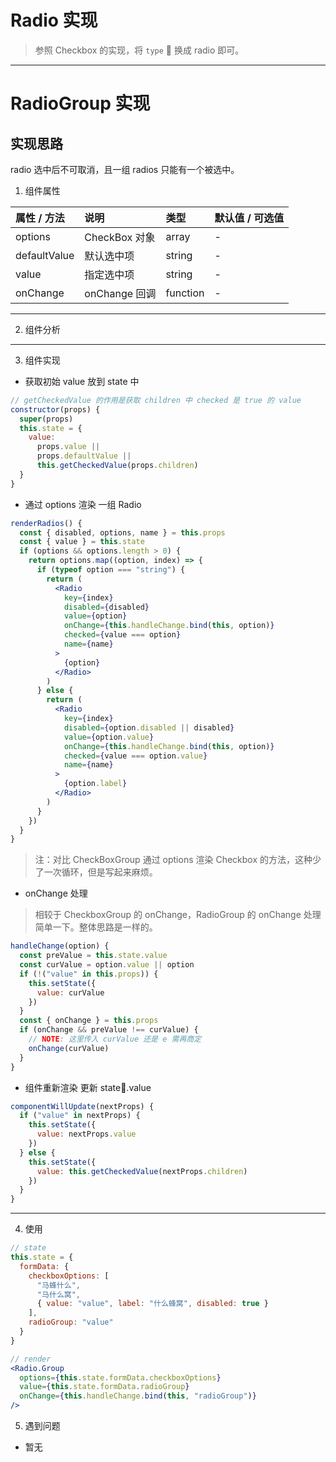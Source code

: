 # Radio 实现

> 参照 Checkbox 的实现，将 `type`  换成 radio 即可。

---

# RadioGroup 实现

## 实现思路

radio 选中后不可取消，且一组 radios 只能有一个被选中。

1.  组件属性

| 属性 / 方法  | 说明          | 类型     | 默认值 / 可选值 |
| :----------- | :------------ | :------- | :-------------- |
| options      | CheckBox 对象 | array    | -               |
| defaultValue | 默认选中项    | string   | -               |
| value        | 指定选中项    | string   | -               |
| onChange     | onChange 回调 | function | -               |

---

2.  组件分析

---

3.  组件实现

* 获取初始 value 放到 state 中

```jsx
// getCheckedValue 的作用是获取 children 中 checked 是 true 的 value
constructor(props) {
  super(props)
  this.state = {
    value:
      props.value ||
      props.defaultValue ||
      this.getCheckedValue(props.children)
  }
}
```

* 通过 options 渲染 一组 Radio

```jsx
renderRadios() {
  const { disabled, options, name } = this.props
  const { value } = this.state
  if (options && options.length > 0) {
    return options.map((option, index) => {
      if (typeof option === "string") {
        return (
          <Radio
            key={index}
            disabled={disabled}
            value={option}
            onChange={this.handleChange.bind(this, option)}
            checked={value === option}
            name={name}
          >
            {option}
          </Radio>
        )
      } else {
        return (
          <Radio
            key={index}
            disabled={option.disabled || disabled}
            value={option.value}
            onChange={this.handleChange.bind(this, option)}
            checked={value === option.value}
            name={name}
          >
            {option.label}
          </Radio>
        )
      }
    })
  }
}
```

> 注：对比 CheckBoxGroup 通过 options 渲染 Checkbox 的方法，这种少了一次循环，但是写起来麻烦。

* onChange 处理

> 相较于 CheckboxGroup 的 onChange，RadioGroup 的 onChange 处理简单一下。整体思路是一样的。

```jsx
handleChange(option) {
  const preValue = this.state.value
  const curValue = option.value || option
  if (!("value" in this.props)) {
    this.setState({
      value: curValue
    })
  }
  const { onChange } = this.props
  if (onChange && preValue !== curValue) {
    // NOTE: 这里传入 curValue 还是 e 需再商定
    onChange(curValue)
  }
}
```

* 组件重新渲染 更新 state.value

```jsx
componentWillUpdate(nextProps) {
  if ("value" in nextProps) {
    this.setState({
      value: nextProps.value
    })
  } else {
    this.setState({
      value: this.getCheckedValue(nextProps.children)
    })
  }
}
```

---

4.  使用

```jsx
// state
this.state = {
  formData: {
    checkboxOptions: [
      "马蜂什么",
      "马什么窝",
      { value: "value", label: "什么蜂窝", disabled: true }
    ],
    radioGroup: "value"
  }
}

// render
<Radio.Group
  options={this.state.formData.checkboxOptions}
  value={this.state.formData.radioGroup}
  onChange={this.handleChange.bind(this, "radioGroup")}
/>
```

5. 遇到问题

* 暂无

